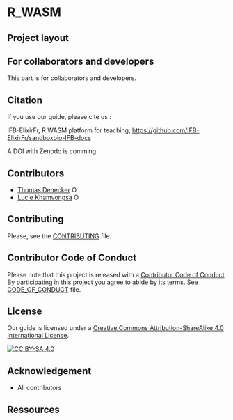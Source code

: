 # R_WASM

## Project layout

## For collaborators and developers

This part is for collaborators and developers.

## Citation

If you use our guide, please cite us :

IFB-ElixirFr, R WASM platform for teaching, https://github.com/IFB-ElixirFr/sandboxbio-IFB-docs

A DOI with Zenodo is comming.

## Contributors

* [Thomas Denecker](https://github.com/thomasdenecker) <a itemprop="sameAs" content="https://orcid.org/0000-0003-1421-7641" href="https://orcid.org/0000-0003-1421-7641" target="orcid.widget" rel="noopener noreferrer" style="vertical-align:top;"><img src="https://orcid.org/sites/default/files/images/orcid_16x16.png" style="width:1em;margin-right:.5em;" alt="ORCID iD icon"></a>
* [Lucie Khamvongsa](https://github.com/lkhamvongsa) <a itemprop="sameAs" content="https://orcid.org/0000-0002-1194-0546" href="https://orcid.org/0000-0002-1194-0546" target="orcid.widget" rel="noopener noreferrer" style="vertical-align:top;"><img src="https://orcid.org/sites/default/files/images/orcid_16x16.png" style="width:1em;margin-right:.5em;" alt="ORCID iD icon"></a>

## Contributing
Please, see the [CONTRIBUTING](CONTRIBUTING.md) file.

## Contributor Code of Conduct
Please note that this project is released with a [Contributor Code of Conduct](https://www.contributor-covenant.org/). By participating in this project you agree to abide by its terms. See [CODE_OF_CONDUCT](code_of_conduct.md) file.

## License

Our guide is licensed under a [Creative Commons Attribution-ShareAlike 4.0 International License](https://creativecommons.org/licenses/by-sa/4.0/legalcode).

[![CC BY-SA 4.0][cc-by-sa-image]][cc-by-sa]

[cc-by-sa]: http://creativecommons.org/licenses/by-sa/4.0/
[cc-by-sa-image]: https://licensebuttons.net/l/by-sa/4.0/88x31.png
[cc-by-sa-shield]: https://img.shields.io/badge/License-CC%20BY--SA%204.0-lightgrey.svg

## Acknowledgement

- All contributors

## Ressources